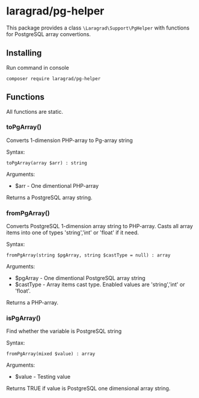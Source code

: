 # laragrad/pg-helper

This package provides a class `\Laragrad\Support\PgHelper` with functions for PostgreSQL array convertions.

## Installing

Run command in console

	composer require laragrad/pg-helper

## Functions

All functions are static.

### toPgArray()

Converts 1-dimension PHP-array to Pg-array string

Syntax:

`toPgArray(array $arr) : string`

Arguments:

* $arr - One dimentional PHP-array

Returns a PostgreSQL array string.

### fromPgArray()

Converts PostgreSQL 1-dimension array string to PHP-array. 
Casts all array items into one of types 'string','int' or 'float' if it need.

Syntax:

`fromPgArray(string $pgArray, string $castType = null) : array`

Arguments:

* $pgArray - One dimentional PostgreSQL array string
* $castType - Array items cast type. Enabled values are 'string','int' or 'float'.

Returns a PHP-array.

### isPgArray()

Find whether the variable is PostgreSQL string

Syntax:

`fromPgArray(mixed $value) : array`

Arguments:

* $value - Testing value

Returns TRUE if value is PostgreSQL one dimensional array string.
